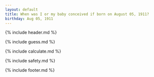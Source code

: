 ```yaml
---
layout: default
title: When was I or my baby conceived if born on August 05, 1911?
birthday: Aug 05, 1911
---
```


{% include header.md %}

{% include guess.md %}

{% include calculate.md %}

{% include safety.md %}

{% include footer.md %}



